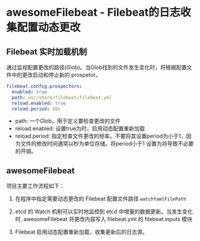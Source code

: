 # awesomeFilebeat - Filebeat的日志收集配置动态更改

## Filebeat 实时加载机制

通过监视配置更改的路径(Glob)。当Glob找到的文件发生变化时，将根据配置文件中的更改启动和停止新的 prospetor。

```yaml
filebeat.config.prospectors:
  enabled: true
  path: usr/share/filebeat/filebeat.yml
  reload.enabled: true
  reload.period: 10s
```

- path: 一个Glob，用于定义要检查更改的文件
- reload.enabled: 设置true为时，启用动态配置重新加载
- reload.period: 指定检查文件更改的频率。不要将其设置period为小于1，因为文件的修改时间通常以秒为单位存储。将period小于1 设置为将导致不必要的开销。

## awesomeFilebeat

项目主要工作流程如下：

1. 在程序中指定需要动态更改的 Filebeat 配置文件路径 `watchYamlFilePath`

2. etcd 的 Watch 机制可以实时地监控到 etcd 中增量的数据更新。当发生变化时, awesomeFilebeat 将更改内容写入 filebeat.yml 的 filebeat.inputs 模块
3. Filebeat 启用动态配置重新加载，收集更新后的日志源。